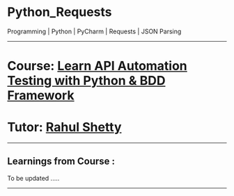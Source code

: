 # Python_Requests
Programming | Python | PyCharm | Requests | JSON Parsing

------------------------------------------------------------------------------------------------------------------------
# Course: <a href="https://www.udemy.com/course/python-sdet-rest-api-automation/">Learn API Automation Testing with Python & BDD Framework </a>

# Tutor: <a href="https://www.udemy.com/user/rahul445/">Rahul Shetty</a>
------------------------------------------------------------------------------------------------------------------------
Learnings from Course : 
------------------------------------------------------------------------------------------------------------------------

To be updated .....

------------------------------------------------------------------------------------------------------------------------
